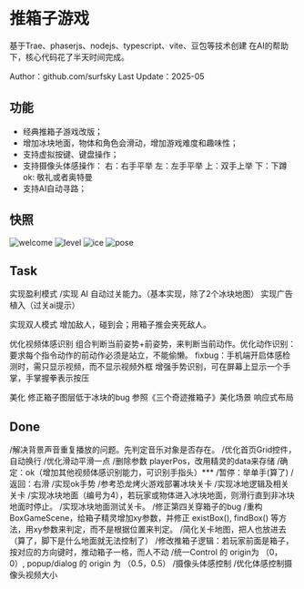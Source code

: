 # 推箱子游戏

基于Trae、phaserjs、nodejs、typescript、vite、豆包等技术创建
在AI的帮助下，核心代码花了半天时间完成。

Author：github.com/surfsky
Last Update：2025-05




## 功能

- 经典推箱子游戏改版；
- 增加冰块地面，物体和角色会滑动，增加游戏难度和趣味性；
- 支持虚拟按键、键盘操作；
- 支持摄像头体感操作：
    右：右手平举
    左：左手平举
    上：双手上举
    下：下蹲
    ok: 敬礼或者奥特曼
- 支持AI自动寻路；

## 快照

![welcome](./doc/welcome.png)
![level](./doc/level.png)
![ice](./doc/ice.png)
![pose](./doc/pose.png)

## Task

实现盈利模式
    /实现 AI 自动过关能力。（基本实现，除了2个冰块地图）
    实现广告植入（过关ai提示）

实现双人模式
增加敌人，碰到会；用箱子推会夹死敌人。

优化视频体感识别
    组合判断当前姿势+前姿势，来判断当前动作。优化动作识别：要求每个指令动作的前动作必须是站立，不能偷懒。
    fixbug：手机端开启体感检测时，需只显示视频，而不显示视频外框
    增强手势识别，可在屏幕上显示一个手掌，手掌握拳表示按压
    
美化
    修正箱子图层低于冰块的bug
    参照《三个奇迹推箱子》美化场景
    响应式布局


## Done

/解决背景声音重复播放的问题。先判定音乐对象是否存在。
/优化首页Grid控件，自动换行
/优化滑动平滑一点
/删除参数 playerPos，改用精灵的data来存储
/确定：ok（增加其他视频体感识别能力，可识别手指头）***
/暂停：举单手(算了)
/返回：右滑
/实现ok手势
/参考恐龙烤火游戏部署冰块关卡
/实现冰地逻辑及相关关卡
    /实现冰块地面（编号为4），若玩家或物体进入冰块地面，则滑行直到非冰块地面时停止。
    /实现冰块地面测试关卡。
/修正第四关穿箱子的bug
/重构BoxGameScene，给箱子精灵增加xy参数，并修正 existBox(), findBox() 等方法，用xy参数来判定，而不是根据位置来判定。
    /简化关卡地图，把人也放进去（算了，脚下是什么地面就无法控制了）
    /修改推箱子逻辑：若玩家前面是箱子，按对应的方向键时，推动箱子一格，而人不动
/统一Control 的 origin为 （0，0）, popup/dialog 的 origin 为 （0.5，0.5）
/摄像头体感控制
/优化体感控制摄像头视频大小
